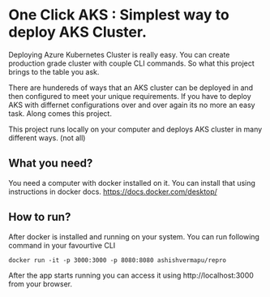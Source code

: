 # One Click AKS : Simplest way to deploy AKS Cluster.

Deploying Azure Kubernetes Cluster is really easy. You can create production grade cluster with couple CLI commands. So what this project brings to the table you ask.

There are hundereds of ways that an AKS cluster can be deployed in and then configured to meet your unique requirements. If you have to deploy AKS with differnet configurations over and over again its no more an easy task. Along comes this project. 

This project runs locally on your computer and deploys AKS cluster in many different ways. (not all)

## What you need?
You need a computer with docker installed on it. You can install that using instructions in docker docs. https://docs.docker.com/desktop/

## How to run?
After docker is installed and running on your system. You can run following command in your favourtive CLI

`docker run -it -p 3000:3000 -p 8080:8080 ashishvermapu/repro`

After the app starts running you can access it using http://localhost:3000 from your browser. 